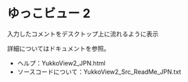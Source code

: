 # ゆっこビュー 2
入力したコメントをデスクトップ上に流れるように表示

詳細についてはドキュメントを参照。

- ヘルプ：YukkoView2_JPN.html
- ソースコードについて：YukkoView2_Src_ReadMe_JPN.txt
